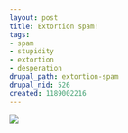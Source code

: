 ```yaml
--- 
layout: post
title: Extortion spam!
tags: 
- spam
- stupidity
- extortion
- desperation
drupal_path: extortion-spam
drupal_nid: 526
created: 1189002216
---
```

![](/files/FirefoxScreenSnapz002.gif)